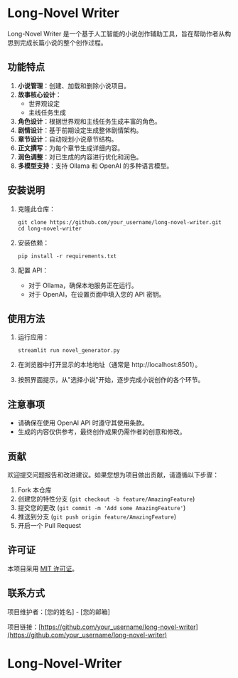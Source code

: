 # Long-Novel Writer

Long-Novel Writer 是一个基于人工智能的小说创作辅助工具，旨在帮助作者从构思到完成长篇小说的整个创作过程。

## 功能特点

1. **小说管理**：创建、加载和删除小说项目。
2. **故事核心设计**：
   - 世界观设定
   - 主线任务生成
3. **角色设计**：根据世界观和主线任务生成丰富的角色。
4. **剧情设计**：基于前期设定生成整体剧情架构。
5. **章节设计**：自动规划小说章节结构。
6. **正文撰写**：为每个章节生成详细内容。
7. **润色调整**：对已生成的内容进行优化和润色。
8. **多模型支持**：支持 Ollama 和 OpenAI 的多种语言模型。

## 安装说明

1. 克隆此仓库：
   ```
   git clone https://github.com/your_username/long-novel-writer.git
   cd long-novel-writer
   ```

2. 安装依赖：
   ```
   pip install -r requirements.txt
   ```

3. 配置 API：
   - 对于 Ollama，确保本地服务正在运行。
   - 对于 OpenAI，在设置页面中填入您的 API 密钥。

## 使用方法

1. 运行应用：
   ```
   streamlit run novel_generator.py
   ```

2. 在浏览器中打开显示的本地地址（通常是 http://localhost:8501）。

3. 按照界面提示，从"选择小说"开始，逐步完成小说创作的各个环节。

## 注意事项

- 请确保在使用 OpenAI API 时遵守其使用条款。
- 生成的内容仅供参考，最终创作成果仍需作者的创意和修改。

## 贡献

欢迎提交问题报告和改进建议。如果您想为项目做出贡献，请遵循以下步骤：

1. Fork 本仓库
2. 创建您的特性分支 (`git checkout -b feature/AmazingFeature`)
3. 提交您的更改 (`git commit -m 'Add some AmazingFeature'`)
4. 推送到分支 (`git push origin feature/AmazingFeature`)
5. 开启一个 Pull Request

## 许可证

本项目采用 [MIT 许可证](LICENSE)。

## 联系方式

项目维护者：[您的姓名] - [您的邮箱]

项目链接：[https://github.com/your_username/long-novel-writer](https://github.com/your_username/long-novel-writer)
# Long-Novel-Writer
